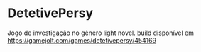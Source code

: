 # DetetivePersy
Jogo de investigação no gênero light novel.
build disponível em https://gamejolt.com/games/detetivepersy/454169
